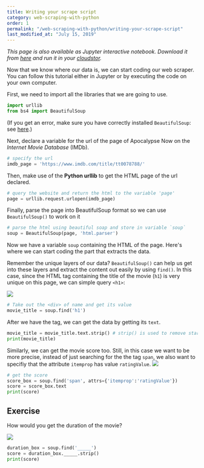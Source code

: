 ```yaml
---
title: Writing your scrape script
category: web-scraping-with-python
order: 1
permalink: "/web-scraping-with-python/writing-your-scrape-script"
last_modified_at: "July 15, 2019"
---
```


*This page is also available as Jupyter interactive notebook. Download it from [here](https://code.research.uts.edu.au/143852/code-as-literacy-jupyter-notebooks/blob/master/web-scraping-with-python/beautifulsoup-01-getting-started.ipynb) and run it in your [cloudstor](/getting-started/jupyter-notebook).* 


Now that we know where our data is, we can start coding our web scraper. You can follow this tutorial either in Jupyter or by executing the code on your own computer.

First, we need to import all the libraries that we are going to use.


```python
import urllib
from bs4 import BeautifulSoup
```

(If you get an error, make sure you have correctly installed `BeautifulSoup`: see [here](http://www.dsmcode.com/web-scraping-with-python/getting-started).)

Next, declare a variable for the url of the page of Apocalypse Now on the *Internet Movie Database* (IMDb).


```python
# specify the url
imdb_page = 'https://www.imdb.com/title/tt0078788/'
```

Then, make use of the **Python urllib** to get the HTML page of the url declared.


```python
# query the website and return the html to the variable 'page'
page = urllib.request.urlopen(imdb_page)
```

Finally, parse the page into BeautifulSoup format so we can use `BeautifulSoup()` to work on it


```python
# parse the html using beautiful soap and store in variable `soup`
soup = BeautifulSoup(page, 'html.parser')
```

Now we have a variable `soup` containing the HTML of the page. Here's where we can start coding the part that extracts the data.

Remember the unique layers of our data? `BeautifulSoup()` can help us get into these layers and extract the content out easily by using `find()`. In this case, since the HTML tag containing the title of the movie (`h1`) is very unique on this page, we can simple query `<h1>`:

![](https://cloudstor.aarnet.edu.au/plus/s/kwhmcCROYRayye5/download)


```python
# Take out the <div> of name and get its value
movie_title = soup.find('h1')
```

After we have the tag, we can get the data by getting its `text`.


```python
movie_title = movie_title.text.strip() # strip() is used to remove starting and trailing  
print(movie_title)
```

Similarly, we can get the movie score too. Still, in this case we want to be more precise, instead of just searching for the the tag `span`, we also want to specifiy that the attribute `itemprop` has value `ratingValue`. 
![](https://cloudstor.aarnet.edu.au/plus/s/1tGYxebthzgTjHd/download)


```python
# get the score
score_box = soup.find('span', attrs={'itemprop':'ratingValue'})
score = score_box.text
print(score)
```

## Exercise

How would you get the duration of the movie?

![](https://cloudstor.aarnet.edu.au/plus/s/WaqoM0wrJtlMHQ2/download)


```python
duration_box = soup.find('_____')
score = duration_box._____.strip()
print(score)
```

